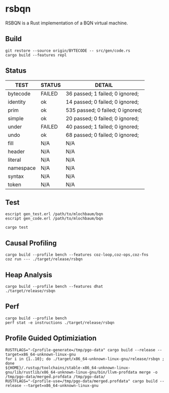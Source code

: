 rsbqn
=====

RSBQN is a Rust implementation of a BQN virtual machine.

Build
------

    git restore --source origin/BYTECODE -- src/gen/code.rs
    cargo build --features repl

Status
------

|TEST|STATUS|DETAIL
|---|---|---|
|bytecode|FAILED|36 passed; 1 failed; 0 ignored;|
|identity|ok|14 passed; 0 failed; 0 ignored;|
|prim|ok|535 passed; 0 failed; 0 ignored;|
|simple|ok|20 passed; 0 failed; 0 ignored;|
|under|FAILED|40 passed; 1 failed; 0 ignored;|
|undo|ok|68 passed; 0 failed; 0 ignored;|
|fill|N/A|N/A|
|header|N/A|N/A|
|literal|N/A|N/A|
|namespace|N/A|N/A|
|syntax|N/A|N/A|
|token|N/A|N/A|

Test
-----

    escript gen_test.erl /path/to/mlochbaum/bqn
    escript gen_code.erl /path/to/mlochbaum/bqn

    cargo test

Causal Profiling
-----

    cargo build --profile bench --features coz-loop,coz-ops,coz-fns
    coz run --- ./target/release/rsbqn

Heap Analysis
-----

    cargo build --profile bench --features dhat
    ./target/release/rsbqn

Perf
-----

    cargo build --profile bench
    perf stat -e instructions ./target/release/rsbqn

Profile Guided Optimiziation
-----

    RUSTFLAGS="-Cprofile-generate=/tmp/pgo-data" cargo build --release --target=x86_64-unknown-linux-gnu
    for i in {1..10}; do ./target/x86_64-unknown-linux-gnu/release/rsbqn ; done
    ${HOME}/.rustup/toolchains/stable-x86_64-unknown-linux-gnu/lib/rustlib/x86_64-unknown-linux-gnu/bin/llvm-profdata merge -o /tmp/pgo-data/merged.profdata /tmp/pgo-data/
    RUSTFLAGS="-Cprofile-use=/tmp/pgo-data/merged.profdata" cargo build --release --target=x86_64-unknown-linux-gnu
